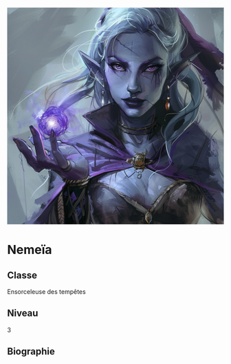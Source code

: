 ![Nemeia](../..//ressources/nemeia.png)

# Nemeïa

## Classe

Ensorceleuse des tempêtes

## Niveau

3

## Biographie





